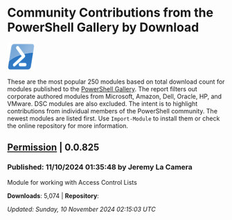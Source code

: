 # Community Contributions from the PowerShell Gallery by Download
![PS](images/powershell-emoji.png)

These are the most popular 250 modules based on total download count for modules published to the [PowerShell Gallery](https://powershellgallery.org). The report filters out corporate authored modules from Microsoft, Amazon, Dell, Oracle, HP, and VMware. DSC modules are also excluded. The intent is to highlight contributions from individual members of the PowerShell community. The newest modules are listed first. Use `Import-Module` to install them or check the online repository for more information.

## [Permission](https://www.powershellgallery.com/Packages/Permission/0.0.825) | 0.0.825

### Published: 11/10/2024 01:35:48 by Jeremy La Camera

Module for working with Access Control Lists

__Downloads__: 5,074 | __Repository__: 

*Updated: Sunday, 10 November 2024 02:15:03 UTC*
